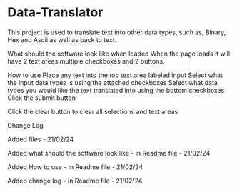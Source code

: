 # Data-Translator

This project is used to translate text into other data types, such as, Binary, Hex and Ascii as well as back to text.

What should the software look like when loaded
When the page loads it will have 2 text areas multiple checkboxes and 2 buttons.


How to use
Place any text into the top text area labeled input
Select what the input data types is using the attached checkboxes
Select what data types you would like the text translated into using the bottom checkboxes
Click the submit button

Click the clear button to clear all selections and text areas



Change Log

Added files - 21/02/24

Added what should the software look like - in Readme file - 21/02/24

Added How to use - in Readme file - 21/02/24

Added change log - in Readme file - 21/02/24
